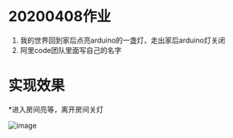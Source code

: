 
# 20200408作业
1. 我的世界回到家后点亮arduino的一盏灯，走出家后arduino灯关闭
2. 阿里code团队里面写自己的名字 

# 实现效果

 *进入房间亮等，离开房间关灯

![image](https://github.com/shiep18/EIS2020/blob/master/students/ZiYuan%20Wu/house%26led/show.gif)
